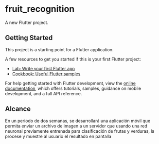 # fruit_recognition

A new Flutter project.

## Getting Started

This project is a starting point for a Flutter application.

A few resources to get you started if this is your first Flutter project:

- [Lab: Write your first Flutter app](https://docs.flutter.dev/get-started/codelab)
- [Cookbook: Useful Flutter samples](https://docs.flutter.dev/cookbook)

For help getting started with Flutter development, view the
[online documentation](https://docs.flutter.dev/), which offers tutorials,
samples, guidance on mobile development, and a full API reference.

## Alcance
En un periodo de dos semanas, se desarrollará una aplicación móvil que permita enviar un archivo de imagen a un servidor
que usando una red neuronal previamente entrenada para clasificación de frutas y verduras, la procese y muestre al usuario
el resultado en pantalla